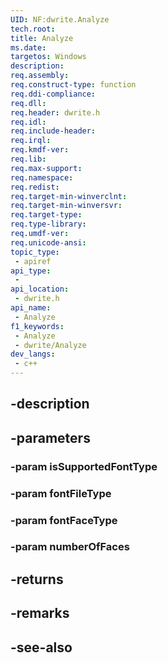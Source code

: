 ```yaml
---
UID: NF:dwrite.Analyze
tech.root: 
title: Analyze
ms.date: 
targetos: Windows
description: 
req.assembly: 
req.construct-type: function
req.ddi-compliance: 
req.dll: 
req.header: dwrite.h
req.idl: 
req.include-header: 
req.irql: 
req.kmdf-ver: 
req.lib: 
req.max-support: 
req.namespace: 
req.redist: 
req.target-min-winverclnt: 
req.target-min-winversvr: 
req.target-type: 
req.type-library: 
req.umdf-ver: 
req.unicode-ansi: 
topic_type:
 - apiref
api_type:
 - 
api_location:
 - dwrite.h
api_name:
 - Analyze
f1_keywords:
 - Analyze
 - dwrite/Analyze
dev_langs:
 - c++
---
```


## -description

## -parameters

### -param isSupportedFontType

### -param fontFileType

### -param fontFaceType

### -param numberOfFaces

## -returns

## -remarks

## -see-also

